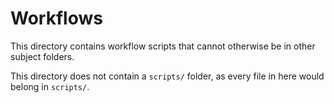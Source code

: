 # Workflows

This directory contains workflow scripts that cannot otherwise be in other subject folders.

This directory does not contain a `scripts/` folder, as every file in here would belong in `scripts/`.
